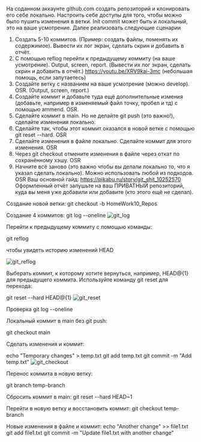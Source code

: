 На соданном аккаунте github.com создать репозиторий и клонировать его себе локально. Настроить себе доступы для того, чтобы можно было пушить изменения в ветки. Init commit может быть и локальный, это на ваше усмотрение. Далее реализовать следующие сценарии
1. Создать 5-10 коммитов. (Пример: создать файлы, поменять их содержимое). Вывести их лог экран, сделать скрин и добавить в отчёт.
2. С помощью reflog перейти к предыдущему коммиту (на ваше усмотрение). Output, screen, report. (Вывести их лог экран, сделать скрин и добавить в отчёт.)
https://youtu.be/XRV9kai-3mc (небольшая помощь, если запутаетесь)
3. Создайте ветку с названием на ваше усмотрение (можно develop). OSR. (Output, screen, report.)
4. Создайте коммит и добавьте туда ещё дополнительные измения (добавьте, например в изменяемый файл точку, пробел и тд) с помощью ammend. OSR.
5. Сделайте коммит в main. Но не делайте git push (это важно!), сделайте изменения локально.
6. Сделайте так, чтобы этот коммит оказался в новой ветке с помощью git reset --hard. OSR
7.  Сделайте изменения в файле локально. Сделайте коммит для этого изменения. OSR
8. Через git checkout отмените изменения в файле через откат по сохранённому хэшу. OSR
9. Начните всё заново (это важно чтобы вы делали локально то, что я указал сделать локально). Можно использовать любой из подходов. OSR
Ваш основной гайд: https://pikabu.ru/story/git_shit_10252570
Оформленный отчёт запушьте на ваш ПРИВАТНЫЙ репозиторий, куда вы меня уже добавили или добавите (кто этого ещё не сделал).

Создание новой ветки:
git checkout -b HomeWork10_Repos

Создание 4 коммитов:
git log --oneline
![git_log](image.png)

Перейти к предыдущему коммиту с помощью команды:

git reflog

чтобы увидеть историю изменений HEAD

![git_reflog](image.png)

Выберать коммит, к которому хотите вернуться, например, HEAD@{1} для предыдущего коммита.
Используйте команду git reset для перехода:

git reset --hard HEAD@{1}
![git_reset](image.png)

Проверка
git log --oneline

Локальный коммит в main без git push:

git checkout main

Сделать изменения и коммит:

echo "Temporary changes" > temp.txt
git add temp.txt
git commit -m "Add temp.txt"
![git_checkout](image.png)

Перенос коммита в новую ветку:

git branch temp-branch

Сбросить коммит в main:
git reset --hard HEAD~1

Перейти в новую ветку и восстановить коммит:
git checkout temp-branch

Новые изменения в файле и коммит:
echo "Another change" >> file1.txt
git add file1.txt
git commit -m "Update file1.txt with another change"
